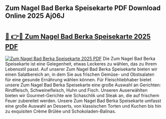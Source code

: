 ## Zum Nagel Bad Berka Speisekarte PDF Download Online 2025 Aj06J

# <h2><a href="http://gcaze9i.nevu.top/?p=Zum+Nagel+Bad+Berka+Speisekarte">🔗 👉🔴 Zum Nagel Bad Berka Speisekarte 2025 PDF</a></h2>

[![Zum Nagel Bad Berka Speisekarte 2025 PDF](https://i.imgur.com/dBaPXMq.png)](http://gcaze9i.nevu.top/?p=Zum+Nagel+Bad+Berka+Speisekarte)
Die Zum Nagel Bad Berka Speisekarte ist eine Gelegenheit, etwas Leckeres zu wählen, das zu Ihrem Lebensstil passt. Auf unserer Zum Nagel Bad Berka Speisekarte bieten wir einen Salatbereich an, in dem Sie aus frischen Gemüse- und Obstsalaten für eine gesunde Ernährung wählen können. Für Fleischliebhaber bietet unsere Zum Nagel Bad Berka Speisekarte eine große Auswahl an Gerichten: Rindfleisch, Schweinefleisch, Huhn und Fisch. Unseren Auserwählten bieten wir Gourmet-Gerichte wie Schaschlik und Steak an, die auf frischem Feuer zubereitet werden. Unsere Zum Nagel Bad Berka Speisekarte umfasst eine große Auswahl an Desserts, von klassischen Torten und Kuchen bis hin zu exquisiten Crème Brûlée und Schokoladen-Balinas.
